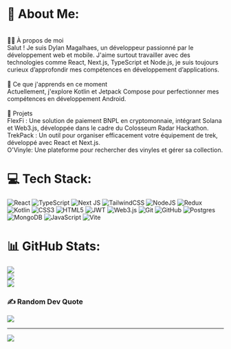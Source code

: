 # 💫 About Me:
<br>👨‍💻 À propos de moi<br>Salut ! Je suis Dylan Magalhaes, un développeur passionné par le développement web et mobile. J'aime surtout travailler avec des technologies comme React, Next.js, TypeScript et Node.js, je suis toujours curieux d’approfondir mes compétences en développement d’applications.<br><br>🌱 Ce que j'apprends en ce moment<br>Actuellement, j'explore Kotlin et Jetpack Compose pour perfectionner mes compétences en développement Android.<br><br>🚀 Projets<br>FlexFi : Une solution de paiement BNPL en cryptomonnaie, intégrant Solana et Web3.js, développée dans le cadre du Colosseum Radar Hackathon.<br>TrekPack : Un outil pour organiser efficacement votre équipement de trek, développé avec React et Next.js.<br>O'Vinyle: Une plateforme pour rechercher des vinyles et gérer sa collection.


# 💻 Tech Stack:
![React](https://img.shields.io/badge/react-%2320232a.svg?style=for-the-badge&logo=react&logoColor=%2361DAFB) ![TypeScript](https://img.shields.io/badge/typescript-%23007ACC.svg?style=for-the-badge&logo=typescript&logoColor=white) ![Next JS](https://img.shields.io/badge/Next-black?style=for-the-badge&logo=next.js&logoColor=white) ![TailwindCSS](https://img.shields.io/badge/tailwindcss-%2338B2AC.svg?style=for-the-badge&logo=tailwind-css&logoColor=white) ![NodeJS](https://img.shields.io/badge/node.js-6DA55F?style=for-the-badge&logo=node.js&logoColor=white) ![Redux](https://img.shields.io/badge/redux-%23593d88.svg?style=for-the-badge&logo=redux&logoColor=white) ![Kotlin](https://img.shields.io/badge/kotlin-%237F52FF.svg?style=for-the-badge&logo=kotlin&logoColor=white) ![CSS3](https://img.shields.io/badge/css3-%231572B6.svg?style=for-the-badge&logo=css3&logoColor=white) ![HTML5](https://img.shields.io/badge/html5-%23E34F26.svg?style=for-the-badge&logo=html5&logoColor=white) ![JWT](https://img.shields.io/badge/JWT-black?style=for-the-badge&logo=JSON%20web%20tokens) ![Web3.js](https://img.shields.io/badge/web3.js-F16822?style=for-the-badge&logo=web3.js&logoColor=white) ![Git](https://img.shields.io/badge/git-%23F05033.svg?style=for-the-badge&logo=git&logoColor=white) ![GitHub](https://img.shields.io/badge/github-%23121011.svg?style=for-the-badge&logo=github&logoColor=white) ![Postgres](https://img.shields.io/badge/postgres-%23316192.svg?style=for-the-badge&logo=postgresql&logoColor=white) ![MongoDB](https://img.shields.io/badge/MongoDB-%234ea94b.svg?style=for-the-badge&logo=mongodb&logoColor=white) ![JavaScript](https://img.shields.io/badge/javascript-%23323330.svg?style=for-the-badge&logo=javascript&logoColor=%23F7DF1E) ![Vite](https://img.shields.io/badge/vite-%23646CFF.svg?style=for-the-badge&logo=vite&logoColor=white)
# 📊 GitHub Stats:
![](https://github-readme-stats.vercel.app/api?username=DylanMagalhaes&theme=ocean_dark&hide_border=false&include_all_commits=false&count_private=false)<br/>
![](https://github-readme-streak-stats.herokuapp.com/?user=DylanMagalhaes&theme=ocean_dark&hide_border=false)<br/>
![](https://github-readme-stats.vercel.app/api/top-langs/?username=DylanMagalhaes&theme=ocean_dark&hide_border=false&include_all_commits=false&count_private=false&layout=compact)

### ✍️ Random Dev Quote
![](https://quotes-github-readme.vercel.app/api?type=horizontal&theme=tokyonight)

---
[![](https://visitcount.itsvg.in/api?id=DylanMagalhaes&icon=0&color=0)](https://visitcount.itsvg.in)

<!-- Proudly created with GPRM ( https://gprm.itsvg.in ) -->
